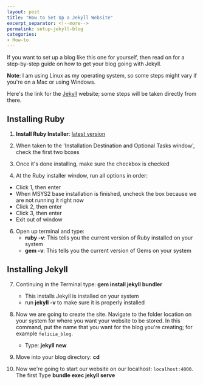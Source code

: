 ```yaml
---
layout: post
title: "How to Set Up a Jekyll Website"
excerpt_separator: <!--more-->
permalink: setup-jekyll-blog
categories: 
- How-to
---
```


If you want to set up a blog like this one for yourself, then read on for a step-by-step guide on how to get your blog going with Jekyll. 

**Note**: I am using Linux as my operating system, so some steps might vary if you're on a Mac or using Windows.

Here's the link for the [Jekyll](https://jekyllrb.com/) website; some steps will be taken directly from there.

<!--more-->

## **Installing Ruby**

1. **Install Ruby Installer**: [latest version](https://rubyinstaller.org/downloads/)
2. When taken to the 'Installation Destination and Optional Tasks window', check the first two boxes

3. Once it's done installing, make sure the checkbox is checked

4. At the Ruby installer window, run all options in order: 
  - Click 1, then enter
  - When MSYS2 base installation is finished, uncheck the box because we are not running it right now
  - Click 2, then enter
  - Click 3, then enter
  - Exit out of window

6. Open up terminal and type: 
   - **ruby -v**: This tells you the current version of Ruby installed on your system
   - **gem -v**: This tells you the current version of Gems on your system

## **Installing Jekyll**

7. Continuing in the Terminal type: **gem install jekyll bundler** 
   - This installs Jekyll is installed on your system
   - run **jekyll -v** to make sure it is properly installed

8. Now we are going to create the site. Navigate to the folder location on your system for where you want your website to be stored. In this command, put the name that you want for the blog you're creating; for example `felicia_blog`. 
   - Type: **jekyll new <your blog name>**

9. Move into your blog directory: **cd <your blog name>**

10. Now we're going to start our website on our localhost: `localhost:4000`. The first Type **bundle exec jekyll serve**